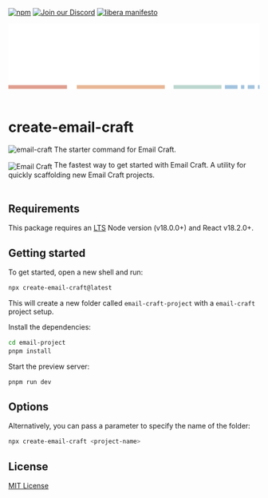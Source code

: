 [npm]: https://img.shields.io/npm/v/create-email-craft
[npm-url]: https://www.npmjs.com/package/create-email-craft

[![npm][npm]][npm-url]
[![Join our Discord](https://img.shields.io/badge/join_our-Discord-5a64ea)](https://discord.gg/FywZN57mTg)
[![libera manifesto](https://img.shields.io/badge/libera-manifesto-lightgrey.svg)](https://liberamanifesto.com)

<div align="center">
	<img src="https://raw.githubusercontent.com/messageraft/email-craft/main/assets/npm-header.svg" alt="Email Craft"><br/><br/>
</div>

# create-email-craft

![email-craft](../../assets/brackets.svg) The starter command for Email Craft.

<div>
  <img src="https://raw.githubusercontent.com/messageraft/email-craft/main/assets/brackets.svg" alt="Email Craft" valign="sub">
  The fastest way to get started with Email Craft. A utility for quickly scaffolding new Email Craft projects.
<div><br>

## Requirements

This package requires an [LTS](https://github.com/nodejs/Release) Node version (v18.0.0+) and React v18.2.0+.

## Getting started

To get started, open a new shell and run:

```sh
npx create-email-craft@latest
```

This will create a new folder called `email-craft-project` with a `email-craft` project setup.

Install the dependencies:

```sh
cd email-project
pnpm install
```

Start the preview server:

```sh
pnpm run dev
```

## Options

Alternatively, you can pass a parameter to specify the name of the folder:

```sh
npx create-email-craft <project-name>
```

## License

[MIT License](./LICENSE.md)
